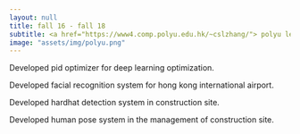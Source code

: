 ```yaml
---
layout: null
title: fall 16 - fall 18
subtitle: <a href="https://www4.comp.polyu.edu.hk/~cslzhang/"> polyu lei zhang Computer Vision Lab </a>
image: "assets/img/polyu.png"
---
```

Developed pid optimizer for deep learning optimization.

Developed facial recognition system for hong kong international airport.

Developed hardhat detection system in construction site.

Developed human pose system in the management of construction site.
